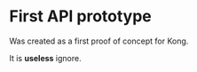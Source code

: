 # First API prototype

Was created as a first proof of concept for Kong.

It is **useless** ignore.
